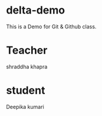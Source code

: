 # delta-demo
This is a Demo for Git & Github class.  

 # Teacher 
 shraddha khapra

 # student 
 Deepika kumari 